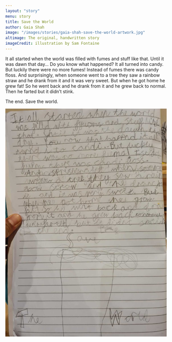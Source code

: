```yaml
---
layout: "story"
menu: story
title: Save the World
author: Gaia Shah
image: "/images/stories/gaia-shah-save-the-world-artwork.jpg"
altimage: The original, handwritten story
imageCredit: illustration by Sam Fontaine
---
```


It all started when the world was filled with fumes and stuff like that. 
Until it was dawn that day… 
Do you know what happened? 
It all turned into candy. 
But luckily there were no more fumes! Instead of fumes there was candy floss. 
And surprisingly, when someone went to a tree they saw a rainbow straw and he drank from it and it was very sweet. 
But when he got home he grew fat! 
So he went back and he drank from it and he grew back to normal. 
Then he farted but it didn’t stink. 

The end.
Save the world.

![The original, handwritten image](/images/stories/gaia-shah-save-the-world-original.jpg "The original, handwritten image")
